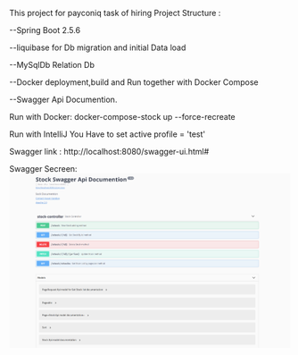 This project for payconiq task of hiring 
Project Structure : 

--Spring Boot 2.5.6

--liquibase for Db migration and initial Data load 

--MySqlDb Relation Db

--Docker deployment,build and Run together with  Docker Compose 

--Swagger Api Documention.

Run with Docker:
docker-compose-stock up --force-recreate

Run with IntelliJ
You Have to set active profile = 'test'

Swagger link : http://localhost:8080/swagger-ui.html#

Swagger Secreen:
![img.png](img.png)
